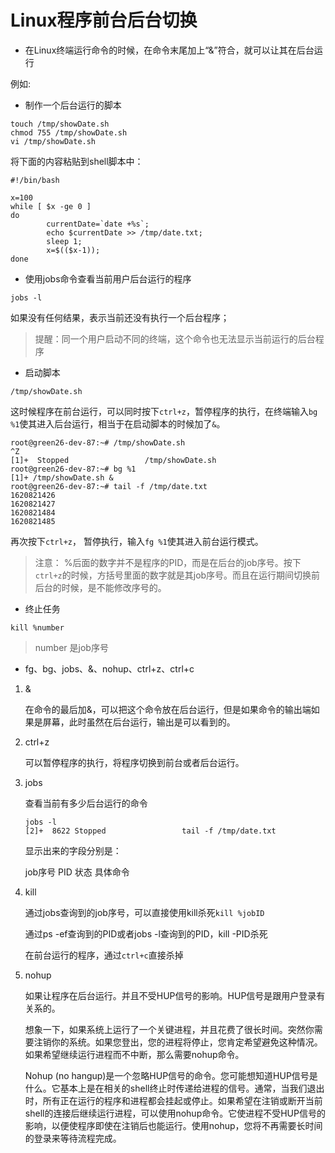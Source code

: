 # Linux程序前台后台切换

-   在Linux终端运行命令的时候，在命令末尾加上“&”符合，就可以让其在后台运行

例如:

-   制作一个后台运行的脚本

```shell
touch /tmp/showDate.sh
chmod 755 /tmp/showDate.sh
vi /tmp/showDate.sh
```

将下面的内容粘贴到shell脚本中：

```shell
#!/bin/bash

x=100
while [ $x -ge 0 ]
do
        currentDate=`date +%s`;
        echo $currentDate >> /tmp/date.txt;
        sleep 1;
        x=$(($x-1));
done
```

-   使用jobs命令查看当前用户后台运行的程序

```shell
jobs -l
```

如果没有任何结果，表示当前还没有执行一个后台程序；

>    提醒：同一个用户启动不同的终端，这个命令也无法显示当前运行的后台程序

-   启动脚本

```shell
/tmp/showDate.sh
```

这时候程序在前台运行，可以同时按下`ctrl+z`，暂停程序的执行，在终端输入`bg %1`使其进入后台运行，相当于在启动脚本的时候加了`&`。

```
root@green26-dev-87:~# /tmp/showDate.sh
^Z
[1]+  Stopped                 /tmp/showDate.sh
root@green26-dev-87:~# bg %1
[1]+ /tmp/showDate.sh &
root@green26-dev-87:~# tail -f /tmp/date.txt
1620821426
1620821427
1620821484
1620821485

```

再次按下`ctrl+z`， 暂停执行，输入`fg %1`使其进入前台运行模式。

>   注意： %后面的数字并不是程序的PID，而是在后台的job序号。按下`ctrl+z`的时候，方括号里面的数字就是其job序号。而且在运行期间切换前后台的时候，是不能修改序号的。

-   终止任务

```shell
kill %number
```

>   number 是job序号



-    fg、bg、jobs、&、nohup、ctrl+z、ctrl+c 

1.  &

    在命令的最后加&，可以把这个命令放在后台运行，但是如果命令的输出端如果是屏幕，此时虽然在后台运行，输出是可以看到的。

2.  ctrl+z

    可以暂停程序的执行，将程序切换到前台或者后台运行。

3.  jobs

    查看当前有多少后台运行的命令

    ```shell
    jobs -l
    [2]+  8622 Stopped                 tail -f /tmp/date.txt
    ```

    显示出来的字段分别是：

    job序号		PID 		状态 		具体命令

4.  kill

    通过jobs查询到的job序号，可以直接使用kill杀死`kill %jobID`

    通过ps -ef查询到的PID或者jobs -l查询到的PID，kill -PID杀死

    在前台运行的程序，通过`ctrl+c`直接杀掉

5.  nohup

    如果让程序在后台运行。并且不受HUP信号的影响。HUP信号是跟用户登录有关系的。

    想象一下，如果系统上运行了一个关键进程，并且花费了很长时间。突然你需要注销你的系统。如果您登出，您的进程将停止，您肯定希望避免这种情况。如果希望继续运行进程而不中断，那么需要nohup命令。

    Nohup (no hangup)是一个忽略HUP信号的命令。您可能想知道HUP信号是什么。它基本上是在相关的shell终止时传递给进程的信号。通常，当我们退出时，所有正在运行的程序和进程都会挂起或停止。如果希望在注销或断开当前shell的连接后继续运行进程，可以使用nohup命令。它使进程不受HUP信号的影响，以便使程序即使在注销后也能运行。使用nohup，您将不再需要长时间的登录来等待流程完成。